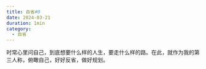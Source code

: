 ```yaml
---
title: 自省#0
date: 2024-03-21
duration: 1min
category:
  - 自省
---
```

时常心里问自己，到底想要什么样的人生，要走什么样的路。在此，就作为我的第三人称，俯瞰自己，好好反省，做好规划。
